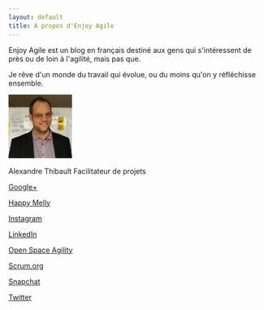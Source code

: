 ```yaml
---
layout: default
title: A propos d'Enjoy Agile
---
```

Enjoy Agile est un blog en français destiné aux gens qui s'intéressent de près ou de loin à l'agilité, mais pas que.

Je rêve d'un monde du travail qui évolue, ou du moins qu'on y réfléchisse ensemble.

<a href="/about">
	<img src="/images/alexthib-agile-coach-small.jpg" width="125px" >
</a>

Alexandre Thibault 
Facilitateur de projets

<a href="https://plus.google.com/+AlexandreThibault" 
 target="googleplus">
   Google+
</a>

<a href="http://www.happymelly.com/members/#/377" 
 target="hm">
   Happy Melly
</a>

<a href="https://www.instagram.com/alexthib_enjoyagile/" 
 target="instagram">
   Instagram
</a>

<a href="https://www.linkedin.com/in/alexthib?locale=fr_FR&trk=profile_view_lang_sel_click" 
 target="linkedin">
   LinkedIn
</a>

<a href="http://openspaceagility.com/consulting/" 
 target="openspaceagility">
   Open Space Agility
</a>

<a href="https://www.scrum.org/user/214835" 
 target="scrumorg">
   Scrum.org
</a>

<a href="https://www.snapchat.com/add/alexandrethib" 
 target="snapchat">
   Snapchat
</a>

<a href="https://twitter.com/alexandrethib" 
 target="twitter">
   Twitter
</a>
